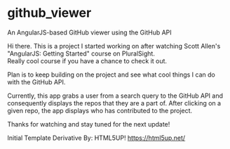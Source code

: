 # github_viewer
An AngularJS-based GitHub viewer using the GitHub API

Hi there. This is a project I started working on after watching Scott Allen's "AngularJS: Getting Started" course on PluralSight.  
Really cool course if you have a chance to check it out.

Plan is to keep building on the project and see what cool things I can do with the GitHub API.

Currently,  this app grabs a user from a search query to the GitHub API and consequently displays the repos that they are a part of.
After clicking on a given repo, the app displays who has contributed to the project.

Thanks for watching and stay tuned for the next update!

Initial Template Derivative By: HTML5UP! https://html5up.net/ 
